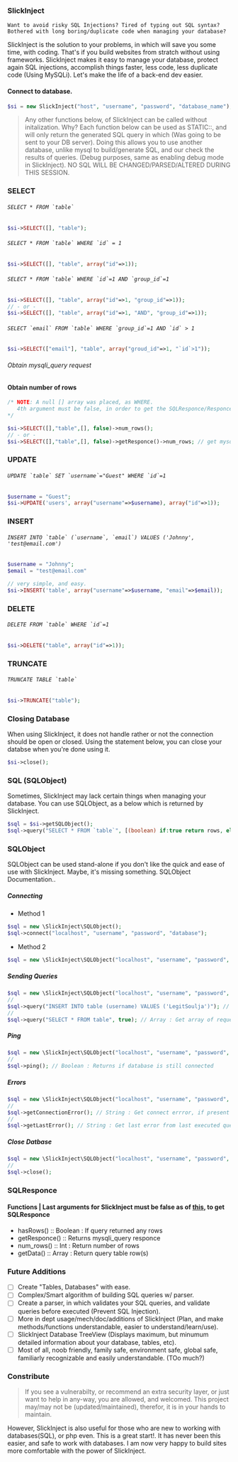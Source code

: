 ### SlickInject

    Want to avoid risky SQL Injections? Tired of typing out SQL syntax? Bothered with long boring/duplicate code when managing your database?

SlickInject is the solution to your problems, in which will save you some time, with coding. That's if you build websites from stratch without using frameworks. SlickInject makes it easy to manage your database, protect again SQL injections, accomplish things faster, less code, less duplicate code (Using MySQLi). Let's make the life of a back-end dev easier.
#### Connect to database.
```php
$si = new SlickInject("host", "username", "password", "database_name");
```

> Any other functions below, of SlickInject can be called without initalization. Why? Each function below can be used as STATIC::, and will only return the generated SQL query in which (Was going to be sent to your DB server). Doing this allows you to use another database, unlike mysql to build/generate SQL, and our check the results of queries. (Debug purposes, same as enabling debug mode in SlickInject). NO SQL WILL BE CHANGED/PARSED/ALTERED DURING THIS SESSION.

### SELECT

###### ```SELECT * FROM `table` ```
```php
$si->SELECT([], "table");
```

###### ```SELECT * FROM `table` WHERE `id` = 1```
```php
$si->SELECT([], "table", array("id"=>1));
```

###### ```SELECT * FROM `table` WHERE `id`=1 AND `group_id`=1```
```php
$si->SELECT([], "table", array("id"=>1, "group_id"=>1));
// - or - 
$si->SELECT([], "table", array("id"=>1, "AND", "group_id"=>1));
```

###### ```SELECT `email` FROM `table` WHERE `group_id`=1 AND `id` > 1```
```php
$si->SELECT(["email"], "table", array("groud_id"=>1, "`id`>1"));
```

###### Obtain mysqli_query request
#### Obtain number of rows
```php
/* NOTE: A null [] array was placed, as WHERE. 
   4th argument must be false, in order to get the SQLResponce/Responce
*/

$si->SELECT([],"table",[], false)->num_rows();
// - or -
$si->SELECT([],"table",[], false)->getResponce()->num_rows; // get mysqli_query request
```

### UPDATE

###### ```UPDATE `table` SET `username`="Guest" WHERE `id`=1```
```php
$username = "Guest";
$si->UPDATE('users', array("username"=>$username), array("id"=>1));
```

### INSERT

###### ```INSERT INTO `table` (`username`, `email`) VALUES ('Johnny', 'test@email.com')```
```php
$username = "Johnny";
$email = "test@email.com"

// very simple, and easy.
$si->INSERT('table', array("username"=>$username, "email"=>$email));
```

### DELETE

###### ```DELETE FROM `table` WHERE `id`=1```
```php
$si->DELETE("table", array("id"=>1));
```

### TRUNCATE

###### ```TRUNCATE TABLE `table` ```
```php
$si->TRUNCATE("table");
```

### Closing Database
When using SlickInject, it does not handle rather or not the connection should be open or closed. Using the statement below, you can close your databse when you're done using it.
```php
$si->close();
```

### SQL (SQLObject)
Sometimes, SlickInject may lack certain things when managing your database. You can use SQLObject, as a below which is returned by SlickInject.
```php
$sql = $si->getSQLObject();
$sql->query("SELECT * FROM `table`", [(boolean) if:true return rows, else return SQLResponce])
```


### SQLObject

SQLObject can be used stand-alone if you don't like the quick and ease of use with SlickInject. Maybe, it's missing something. SQLObject Documentation..

##### Connecting
- Method 1
```php
$sql = new \SlickInject\SQLObject();
$sql->connect("localhost", "username", "password", "database");
```
- Method 2
```php
$sql = new \SlickInject\SQLObject("localhost", "username", "password", "database");
```

##### Sending Queries
```php
$sql = new \SlickInject\SQLObject("localhost", "username", "password", "database");
//
$sql->query("INSERT INTO table (username) VALUES ('LegitSoulja')"); // *SQLResponce
//
$sql->query("SELECT * FROM table", true); // Array : Get array of requested table rows
```

##### Ping
```php
$sql = new \SlickInject\SQLObject("localhost", "username", "password", "database");
//
$sql->ping(); // Boolean : Returns if database is still connected
```

##### Errors
```php
$sql = new \SlickInject\SQLObject("localhost", "username", "password", "database");
//
$sql->getConnectionError(); // String : Get connect errror, if present
//
$sql->getLastError(); // String : Get last error from last executed query
```

##### Close Datbase

```php
$sql = new \SlickInject\SQLObject("localhost", "username", "password", "database");
//
$sql->close(); 
```

### SQLResponce

#### Functions | Last arguments for SlickInject must be false as of [this](https://github.com/LegitSoulja/SlickInject/blob/dev/README.md#obtain-mysqli_query-request), to get SQLResponce 
- hasRows() :: Boolean : If query returned any rows
- getResponce() :: Returns mysqli_query responce
- num_rows() :: Int : Return number of rows
- getData() :: Array : Return query table row(s)

### Future Additions

- [ ] Create "Tables, Databases" with ease.
- [ ] Complex/Smart algorithm of building SQL queries w/ parser.
- [ ] Create a parser, in which validates your SQL queries, and validate queries before executed (Prevent SQL Injection).
- [ ] More in dept usage/mech/doc/additions of SlickInject (Plan, and make methods/functions understandable, easier to understand/learn/use).
- [ ] SlickInject Database TreeView (Displays maximum, but minumum detailed information about your database, tables, etc).
- [ ] Most of all, noob friendly, family safe, environment safe, global safe, familiarly recognizable and easily understandable. (TOo much?)

### Constribute

> If you see a vulnerabilty, or recommend an extra security layer, or just want to help in any-way, you are allowed, and welcomed. This project may/may not be (updated/maintained), therefor, it is in your hands to maintain. 

However, SlickInject is also useful for those who are new to working with databases(SQL), or php even. This is a great start!. It has never been this easier, and safe to work with databases. I am now very happy to build sites more comfortable with the power of SlickInject. 


